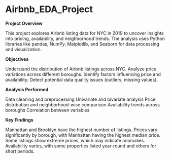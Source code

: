 # Airbnb_EDA_Project

**Project Overview**

This project explores Airbnb listing data for NYC in 2019 to uncover insights into pricing, availability, and neighborhood trends. The analysis uses Python libraries like pandas, NumPy, Matplotlib, and Seaborn for data processing and visualization.

**Objectives**

Understand the distribution of Airbnb listings across NYC.
Analyze price variations across different boroughs.
Identify factors influencing price and availability.
Detect potential data quality issues (outliers, missing values).

**Analysis Performed**

Data cleaning and preprocessing
Univariate and bivariate analysis
Price distribution and neighborhood-wise comparison
Availability trends across boroughs
Correlation between variables

 **Key Findings**
 
Manhattan and Brooklyn have the highest number of listings.
Prices vary significantly by borough, with Manhattan having the highest median price.
Some listings show extreme prices, which may indicate anomalies.
Availability varies, with some properties listed year-round and others for short periods.

